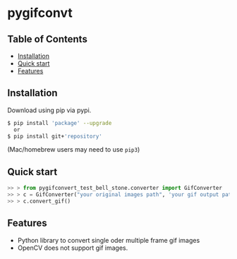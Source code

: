 # pygifconvt

## Table of Contents

* [Installation](#installation)
* [Quick start](#quick-start)
* [Features](#features)

## Installation

Download using pip via pypi.

```bash
$ pip install 'package' --upgrade
  or
$ pip install git+'repository'
```

(Mac/homebrew users may need to use ``pip3``)

## Quick start

```python
>> > from pygifconvert_test_bell_stone.converter import GifConverter
>> > c = GifConverter("your original images path", 'your gif output path', (320, 240))
>> > c.convert_gif()
```

## Features

* Python library to convert single oder multiple frame gif images
* OpenCV does not support gif images.
